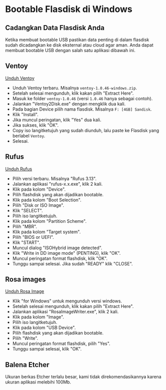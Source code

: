 # Bootable Flasdisk di Windows

## Cadangkan Data Flasdisk Anda

Ketika membuat bootable USB pastikan data penting di dalam flasdisk sudah dicadangkan ke disk eksternal atau cloud agar aman.
Anda dapat membuat bootable USB dengan salah satu aplikasi dibawah ini.

## Ventoy
[Unduh Ventoy](https://github.com/ventoy/Ventoy/releases)

- Unduh Ventoy terbaru. Misalnya `ventoy-1.0.46-windows.zip`.
- Setelah selesai mengunduh, klik kakan pilih "Extract Here".
- Masuk ke folder `ventoy-1.0.46` (versi `1.0.46` hanya sebagai contoh).
- Jalankan "Ventoy2Disk.exe" dengan mengklik dua kali.
- Pada bagian Device pilih nama flasdisk. Misalnya `F: [4GB] Sandisk`.
- Klik "Install".
- Jika muncul peringatan, klik "Yes" dua kali.
- Jika sukses, klik "OK".
- Copy iso langitketujuh yang sudah diunduh, lalu paste ke Flasdisk yang berlabel `Ventoy`.
- Selesai.

## Rufus

[Unduh Rufus](https://rufus.ie)

- Pilih versi terbaru. Misalnya "Rufus 3.13".
- Jalankan aplikasi "rufus-x.x.exe", klik 2 kali.
- Klik pada kolom "Device".
- Pilih flashdisk yang akan dijadikan bootable.
- Klik pada kolom "Boot Selection".
- Pilih "Disk or ISO Image".
- Klik "SELECT".
- Pilih iso langitketujuh.
- Klik pada kolom "Partition Scheme".
- Pilih "MBR".
- Klik pada kolom "Target system".
- Pilih "BIOS or UEFI".
- Klik "START".
- Muncul dialog "ISOHybrid image detected".
- Klik "Write in DD image mode" (PENTING), klik "OK".
- Muncul peringatan format flashdisk, klik "OK".
- Tunggu sampai selesai. Jika sudah "READY" klik "CLOSE".

## Rosa images

[Unduh Rosa Image](http://wiki.rosalab.ru/en/index.php/ROSA_ImageWriter)

- Klik "for Windows" untuk mengunduh versi windows.
- Setelah selesai mengunduh, klik kakan pilih "Extract Here".
- Jalankan aplikasi "RosaImageWriter.exe", klik 2 kali.
- Klik pada kolom "Image".
- Pilih iso langitketujuh.
- Klik pada kolom "USB Device".
- Pilih flashdisk yang akan dijadikan bootable.
- Pilih "Write".
- Muncul peringatan format flashdisk, pilih "Yes".
- Tunggu sampai selesai, klik "OK".

## Balena Etcher

Ukuran berkas Etcher terlalu besar, kami tidak direkomendasikannya karena ukuran aplikasi melebihi 100Mb.
